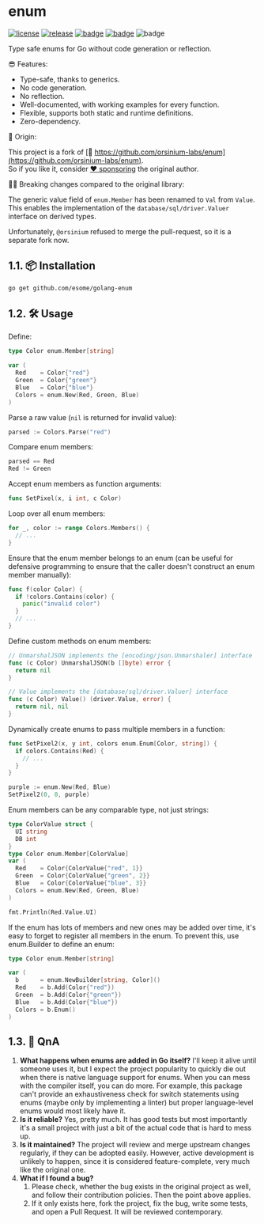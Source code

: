 # enum

[![license](https://img.shields.io/github/license/esome/golang-enum?style=flat&label=License&labelColor=rgb(45%2C%2049%2C%2054)&color=rgb(113%2C%2016%2C%20126))](LICENSE.md)
[![release](https://img.shields.io/github/v/release/esome/golang-enum?include_prereleases&sort=date&display_name=release&style=flat&label=Release&labelColor=rgb(45%2C%2049%2C%2054)&logo=GitHub&logoColor=rgb(136%2C%20142%2C%20147))](https://github.com/esome/golang-enum/releases)
[![badge](https://github.com/esome/golang-enum/workflows/CodeQL/badge.svg)](https://github.com/esome/golang-enum/actions/workflows/github-code-scanning/codeql)
[![badge](https://github.com/esome/golang-enum/workflows/Go/badge.svg)](https://github.com/esome/golang-enum/actions/workflows/go.yml)
![badge](https://img.shields.io/endpoint?url=https://gist.githubusercontent.com/sGy1980de/b272dbf4526c9be75f7da96352873a71/raw/golang-enum-coverage.json)

Type safe enums for Go without code generation or reflection.

😎 Features:

* Type-safe, thanks to generics.
* No code generation.
* No reflection.
* Well-documented, with working examples for every function.
* Flexible, supports both static and runtime definitions.
* Zero-dependency.


🧬 Origin: 

This project is a fork of [🐙 https://github.com/orsinium-labs/enum](https://github.com/orsinium-labs/enum).  
So if you like it, consider [❤️ sponsoring](https://github.com/sponsors/orsinium) the original author.

⛓️‍💥️ Breaking changes compared to the original library:

The generic value field of `enum.Member` has been renamed to `Val` from `Value`.
This enables the implementation of the `database/sql/driver.Valuer` interface on derived types.

Unfortunately, `@orsinium` refused to merge the pull-request, so it is a separate fork now.

## 1.1. 📦 Installation

```bash
go get github.com/esome/golang-enum
```

## 1.2. 🛠️ Usage

Define:

```go
type Color enum.Member[string]

var (
  Red    = Color{"red"}
  Green  = Color{"green"}
  Blue   = Color{"blue"}
  Colors = enum.New(Red, Green, Blue)
)
```

Parse a raw value (`nil` is returned for invalid value):

```go
parsed := Colors.Parse("red")
```

Compare enum members:

```go
parsed == Red
Red != Green
```

Accept enum members as function arguments:

```go
func SetPixel(x, i int, c Color)
```

Loop over all enum members:

```go
for _, color := range Colors.Members() {
  // ...
}
```

Ensure that the enum member belongs to an enum (can be useful for defensive programming to ensure that the caller doesn't construct an enum member manually):

```go
func f(color Color) {
  if !colors.Contains(color) {
    panic("invalid color")
  }
  // ...
}
```

Define custom methods on enum members:

```go
// UnmarshalJSON implements the [encoding/json.Unmarshaler] interface
func (c Color) UnmarshalJSON(b []byte) error {
  return nil
}

// Value implements the [database/sql/driver.Valuer] interface
func (c Color) Value() (driver.Value, error) {
  return nil, nil
}
```

Dynamically create enums to pass multiple members in a function:

```go
func SetPixel2(x, y int, colors enum.Enum[Color, string]) {
  if colors.Contains(Red) {
    // ...
  }
}

purple := enum.New(Red, Blue)
SetPixel2(0, 0, purple)
```

Enum members can be any comparable type, not just strings:

```go
type ColorValue struct {
  UI string
  DB int
}
type Color enum.Member[ColorValue]
var (
  Red    = Color{ColorValue{"red", 1}}
  Green  = Color{ColorValue{"green", 2}}
  Blue   = Color{ColorValue{"blue", 3}}
  Colors = enum.New(Red, Green, Blue)
)

fmt.Println(Red.Value.UI)
```

If the enum has lots of members and new ones may be added over time, it's easy to forget to register all members in the enum. To prevent this, use enum.Builder to define an enum:

```go
type Color enum.Member[string]

var (
  b      = enum.NewBuilder[string, Color]()
  Red    = b.Add(Color{"red"})
  Green  = b.Add(Color{"green"})
  Blue   = b.Add(Color{"blue"})
  Colors = b.Enum()
)
```

## 1.3. 🤔 QnA

1. **What happens when enums are added in Go itself?** I'll keep it alive until someone uses it, but I expect the project popularity to quickly die out when there is native language support for enums. When you can mess with the compiler itself, you can do more. For example, this package can't provide an exhaustiveness check for switch statements using enums (maybe only by implementing a linter) but proper language-level enums would most likely have it.
2. **Is it reliable?** Yes, pretty much. It has good tests but most importantly it's a small project with just a bit of the actual code that is hard to mess up.
3. **Is it maintained?** The project will review and merge upstream changes regularly, if they can be adopted easily. However, active development is unlikely to happen, since it is considered feature-complete, very much like the original one.
4. **What if I found a bug?** 
   1. Please check, whether the bug exists in the original project as well, and follow their contribution policies. Then the point above applies.
   2. If it only exists here, fork the project, fix the bug, write some tests, and open a Pull Request. It will be reviewed contemporary.

